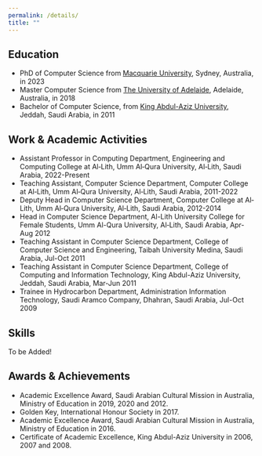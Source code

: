 ```yaml
---
permalink: /details/
title: ""
---
```

Education
-----------
- PhD of Computer Science from <a href="https://www.mq.edu.au/">Macquarie University</a>, Sydney, Australia, in 2023
- Master Computer Science from <a href="https://www.adelaide.edu.au/">The University of Adelaide</a>, Adelaide, Australia, in 2018
- Bachelor of Computer Science, from <a href="https://www.kau.edu.sa/home_english.aspx">King Abdul-Aziz University</a>, Jeddah, Saudi Arabia, in 2011

Work & Academic Activities
---------------
- Assistant Professor in Computing Department, Engineering and Computing College at Al‐Lith, Umm Al‐Qura University, Al‐Lith, Saudi Arabia, 2022-Present
- Teaching Assistant, Computer Science Department, Computer College at Al‐Lith, Umm Al‐Qura University, Al‐Lith, Saudi Arabia, 2011-2022
- Deputy Head in Computer Science Department, Computer College at Al‐Lith, Umm Al‐Qura University, Al‐Lith, Saudi Arabia, 2012-2014
- Head in Computer Science Department, Al-Lith University College for Female Students, Umm Al-Qura University, Al‐Lith, Saudi Arabia, Apr-Aug 2012
- Teaching Assistant in Computer Science Department, College of Computer Science and Engineering, Taibah University Medina, Saudi Arabia, Jul-Oct 2011 
- Teaching Assistant in Computer Science Department, College of Computing and Information Technology, King Abdul-Aziz University, Jeddah, Saudi Arabia, Mar-Jun 2011
- Trainee in Hydrocarbon Department, Administration Information Technology, Saudi Aramco Company, Dhahran, Saudi Arabia, Jul-Oct 2009

Skills
---------------
To be Added!

Awards & Achievements
---------------
 - Academic Excellence Award, Saudi Arabian Cultural Mission in Australia, Ministry of Education in 2019, 2020 and 2012. 
 - Golden Key, International Honour Society in 2017.
 - Academic Excellence Award, Saudi Arabian Cultural Mission in Australia, Ministry of Education in 2016.
 - Certificate of Academic Excellence, King Abdul-Aziz University in 2006, 2007 and 2008.
